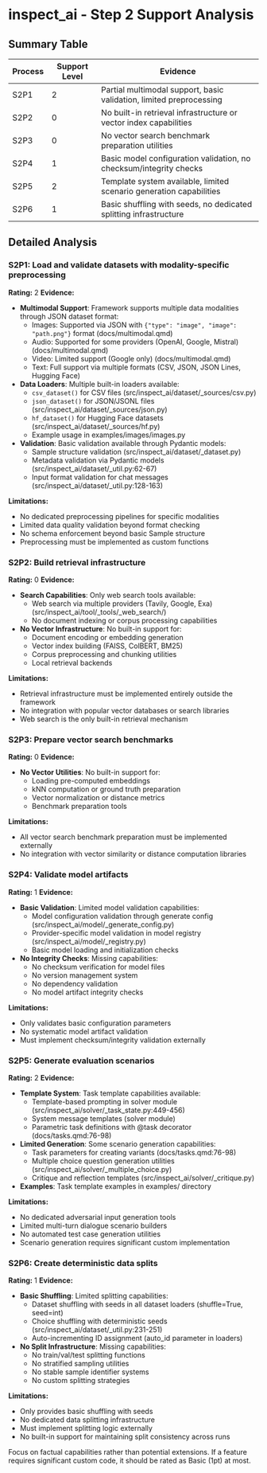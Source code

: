 # inspect_ai - Step 2 Support Analysis

## Summary Table
| Process | Support Level | Evidence |
|---------|--------------|----------|
| S2P1 | 2 | Partial multimodal support, basic validation, limited preprocessing |
| S2P2 | 0 | No built-in retrieval infrastructure or vector index capabilities |
| S2P3 | 0 | No vector search benchmark preparation utilities |
| S2P4 | 1 | Basic model configuration validation, no checksum/integrity checks |
| S2P5 | 2 | Template system available, limited scenario generation capabilities |
| S2P6 | 1 | Basic shuffling with seeds, no dedicated splitting infrastructure |

## Detailed Analysis

### S2P1: Load and validate datasets with modality-specific preprocessing
**Rating:** 2
**Evidence:**
- **Multimodal Support**: Framework supports multiple data modalities through JSON dataset format:
  - Images: Supported via JSON with `{"type": "image", "image": "path.png"}` format (docs/multimodal.qmd)
  - Audio: Supported for some providers (OpenAI, Google, Mistral) (docs/multimodal.qmd)
  - Video: Limited support (Google only) (docs/multimodal.qmd)
  - Text: Full support via multiple formats (CSV, JSON, JSON Lines, Hugging Face)
- **Data Loaders**: Multiple built-in loaders available:
  - `csv_dataset()` for CSV files (src/inspect_ai/dataset/_sources/csv.py)
  - `json_dataset()` for JSON/JSONL files (src/inspect_ai/dataset/_sources/json.py)
  - `hf_dataset()` for Hugging Face datasets (src/inspect_ai/dataset/_sources/hf.py)
  - Example usage in examples/images/images.py
- **Validation**: Basic validation available through Pydantic models:
  - Sample structure validation (src/inspect_ai/dataset/_dataset.py)
  - Metadata validation via Pydantic models (src/inspect_ai/dataset/_util.py:62-67)
  - Input format validation for chat messages (src/inspect_ai/dataset/_util.py:128-163)

**Limitations:**
- No dedicated preprocessing pipelines for specific modalities
- Limited data quality validation beyond format checking
- No schema enforcement beyond basic Sample structure
- Preprocessing must be implemented as custom functions

### S2P2: Build retrieval infrastructure
**Rating:** 0
**Evidence:**
- **Search Capabilities**: Only web search tools available:
  - Web search via multiple providers (Tavily, Google, Exa) (src/inspect_ai/tool/_tools/_web_search/)
  - No document indexing or corpus processing capabilities
- **No Vector Infrastructure**: No built-in support for:
  - Document encoding or embedding generation
  - Vector index building (FAISS, ColBERT, BM25)
  - Corpus preprocessing and chunking utilities
  - Local retrieval backends

**Limitations:**
- Retrieval infrastructure must be implemented entirely outside the framework
- No integration with popular vector databases or search libraries
- Web search is the only built-in retrieval mechanism

### S2P3: Prepare vector search benchmarks
**Rating:** 0
**Evidence:**
- **No Vector Utilities**: No built-in support for:
  - Loading pre-computed embeddings
  - kNN computation or ground truth preparation
  - Vector normalization or distance metrics
  - Benchmark preparation tools

**Limitations:**
- All vector search benchmark preparation must be implemented externally
- No integration with vector similarity or distance computation libraries

### S2P4: Validate model artifacts
**Rating:** 1
**Evidence:**
- **Basic Validation**: Limited model validation capabilities:
  - Model configuration validation through generate config (src/inspect_ai/model/_generate_config.py)
  - Provider-specific model validation in model registry (src/inspect_ai/model/_registry.py)
  - Basic model loading and initialization checks
- **No Integrity Checks**: Missing capabilities:
  - No checksum verification for model files
  - No version management system
  - No dependency validation
  - No model artifact integrity checks

**Limitations:**
- Only validates basic configuration parameters
- No systematic model artifact validation
- Must implement checksum/integrity validation externally

### S2P5: Generate evaluation scenarios
**Rating:** 2
**Evidence:**
- **Template System**: Task template capabilities available:
  - Template-based prompting in solver module (src/inspect_ai/solver/_task_state.py:449-456)
  - System message templates (solver module)
  - Parametric task definitions with @task decorator (docs/tasks.qmd:76-98)
- **Limited Generation**: Some scenario generation capabilities:
  - Task parameters for creating variants (docs/tasks.qmd:76-98)
  - Multiple choice question generation utilities (src/inspect_ai/solver/_multiple_choice.py)
  - Critique and reflection templates (src/inspect_ai/solver/_critique.py)
- **Examples**: Task template examples in examples/ directory

**Limitations:**
- No dedicated adversarial input generation tools
- Limited multi-turn dialogue scenario builders
- No automated test case generation utilities
- Scenario generation requires significant custom implementation

### S2P6: Create deterministic data splits
**Rating:** 1
**Evidence:**
- **Basic Shuffling**: Limited splitting capabilities:
  - Dataset shuffling with seeds in all dataset loaders (shuffle=True, seed=int)
  - Choice shuffling with deterministic seeds (src/inspect_ai/dataset/_util.py:231-251)
  - Auto-incrementing ID assignment (auto_id parameter in loaders)
- **No Split Infrastructure**: Missing capabilities:
  - No train/val/test splitting functions
  - No stratified sampling utilities
  - No stable sample identifier systems
  - No custom splitting strategies

**Limitations:**
- Only provides basic shuffling with seeds
- No dedicated data splitting infrastructure
- Must implement splitting logic externally
- No built-in support for maintaining split consistency across runs

Focus on factual capabilities rather than potential extensions. If a feature requires significant custom code, it should be rated as Basic (1pt) at most.
